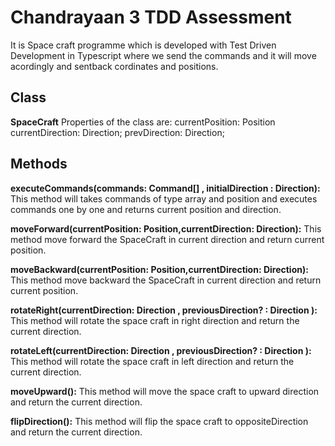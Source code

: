 # Chandrayaan 3 TDD Assessment

It is Space craft programme which is developed with Test Driven Development in Typescript where we send the commands and it will move acordingly and sentback cordinates and positions.

## Class

**SpaceCraft**
Properties of the class are:
currentPosition: Position
currentDirection: Direction;
prevDirection: Direction;

## Methods

**executeCommands(commands: Command[] , initialDirection : Direction):** This method will takes commands of type array and position and executes commands one by one and returns current position and direction.

**moveForward(currentPosition: Position,currentDirection: Direction):** This method move forward the SpaceCraft in current direction and return current position.

**moveBackward(currentPosition: Position,currentDirection: Direction):** This method move backward the SpaceCraft in current direction and return current position.

**rotateRight(currentDirection: Direction , previousDirection? : Direction ):** This method will rotate the space craft in right direction and return the current direction.

**rotateLeft(currentDirection: Direction , previousDirection? : Direction ):** This method will rotate the space craft in left direction and return the current direction.

**moveUpward():** This method will move the space craft to upward direction and return the current direction.

**flipDirection():** This method will flip the space craft to oppositeDirection and return the current direction.
